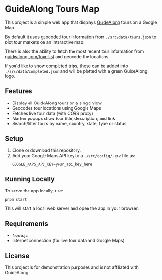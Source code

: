 # GuideAlong Tours Map

This project is a simple web app that displays [GuideAlong][guidealong] tours on a Google Map. 

By default it uses geocoded tour information from `./src/data/tours.json` to plot tour markets on an interactive map.

There is also the ability to fetch the most recent tour information from [guidealong.com/tour-list][guidealong-tours] and geocode the locations.

If you'd like to show completed trips, these can be added into `./src/data/completed.json` and will be plotted with a green GuideAlong logo. 

## Features
- Display all GuideAlong tours on a single view
- Geocodes tour locations using Google Maps
- Fetches live tour data (with CORS proxy)
- Marker popups show tour title, description, and link
- Search/filter tours by name, country, state, type or status

## Setup
1. Clone or download this repository.
2. Add your Google Maps API key to a `./src/config/.env` file as:
   ```
   GOOGLE_MAPS_API_KEY=your_api_key_here
   ```

## Running Locally
To serve the app locally, use:

```
pnpm start
```

This will start a local web server and open the app in your browser.

## Requirements
- Node.js
- Internet connection (for live tour data and Google Maps)

## License
This project is for demonstration purposes and is not affiliated with GuideAlong.


<!-- Links -->
[guidealong]: https://guidealong.com
[guidealong-tours]: https://guidealong.com/tour-list